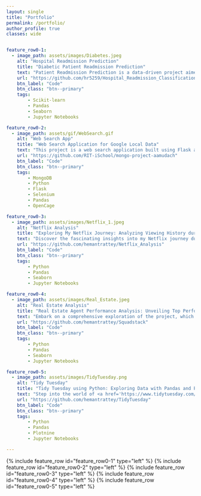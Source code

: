 ```yaml
---
layout: single
title: "Portfolio"
permalink: /portfolio/
author_profile: true
classes: wide


feature_row0-1:
  - image_path: assets/images/Diabetes.jpeg
    alt: "Hospital Readmission Prediction"
    title: "Diabetic Patient Readmission Prediction"
    text: "Patient Readmission Prediction is a data-driven project aimed at improving patient outcomes in hospitals. It involves analyzing electronic health records from 130 US hospitals over a decade, covering more than 100,000 patients. The dataset, published by <a href='https://archive.ics.uci.edu/dataset/296/diabetes+130-us+hospitals+for+years+1999-2008' style='color:blue'>UCI</a>, serves as the foundation for creating a robust data pipeline for cleaning and preprocessing the data. By using simple yet effective machine learning algorithms like Logistic Regression, Random Forest, and XGBoost, the project achieved promising results with a 72% F1-score, 81% Precision, and 67% Recall. This predictive model provides hospitals with insights to better manage patient care and reduce readmission rates."
    url: "https://github.com/hr5259/Hospital_Readmission_Classification"
    btn_label: "Code"
    btn_class: "btn--primary"
    tags:
        - Scikit-learn
        - Pandas
        - Seaborn
        - Jupyter Notebooks

feature_row0-2:
  - image_path: assets/gif/WebSearch.gif
    alt: "Web Search App"
    title: "Web Search Application for Google Local Data"
    text: "This project is a web search application built using Flask and MongoDB that allows users to search data where the <a href='https://jiachengli1995.github.io/google/index.html' style='color: blue;'>Google Local Data</a> is used as the database which contains review information on Google map (ratings, text, images, etc.), business metadata (address, geographical info, descriptions, category information, price, open hours, and MISC info), and links (relative businesses) up to Sep 2021 in the United States."
    url: "https://github.com/RIT-iSchool/mongo-project-aamudach"
    btn_label: "Code"
    btn_class: "btn--primary"
    tags:
        - MongoDB
        - Python
        - Flask
        - Selenium
        - Pandas
        - OpenCage

feature_row0-3:
  - image_path: assets/images/Netflix_1.jpeg
    alt: "Netflix Analysis"
    title: "Exploring My Netflix Journey: Analyzing Viewing History during the Pandemic"
    text: "Discover the fascinating insights into my Netflix journey during the pandemic. Using Python's pandas and seaborn libraries, I meticulously analyzed my viewing history from 2020 to 2021. Uncover intriguing trends and witness how my viewing habits evolved over time. Netflix truly became a lifeline during the pandemic, and this project captures my personal experience of content consumption on this revolutionary platform."
    url: "https://github.com/hemantrattey/Netflix_Analysis"
    btn_label: "Code"
    btn_class: "btn--primary"
    tags:
        - Python
        - Pandas
        - Seaborn
        - Jupyter Notebooks

feature_row0-4:
  - image_path: assets/images/Real_Estate.jpeg
    alt: "Real Estate Analysis"
    title: "Real Estate Agent Performance Analysis: Unveiling Top Performers"
    text: "Embark on a comprehensive exploration of the project, which entails in-depth analysis, visualization, and EDA (Exploratory Data Analysis) of a real estate dataset. By leveraging the CRM platform's dataset, I meticulously wrangled the data to derive meaningful insights. Visually appealing visualizations provide a clear understanding of agent performance, allowing to develop a robust scoring criteria. Witness the power of data-driven decision-making as it helps identify the top three agents in a brokerage firm, setting new benchmarks in the real estate industry."
    url: "https://github.com/hemantrattey/Squadstack"
    btn_label: "Code"
    btn_class: "btn--primary"
    tags:
        - Python
        - Pandas
        - Seaborn
        - Jupyter Notebooks

feature_row0-5:
  - image_path: assets/images/TidyTuesday.png
    alt: "Tidy Tuesday"
    title: "Tidy Tuesday using Python: Exploring Data with Pandas and Plotnine"
    text: "Step into the world of <a href='https://www.tidytuesday.com/' style='color: blue;'>Tidy Tuesday</a>, a beloved weekly project in the R community, now brought to life in Python. This repository offers a Python implementation of Tidy Tuesday, providing a wealth of diverse datasets for data analysis and visualization purposes. Inspired by <a href='https://www.youtube.com/user/safe4democracy' style='color: blue;'>David Robinson's</a> data screencasts, the aim to replicate the experience using Pandas for data handling and Plotnine, a Python library based on the renowned ggplot package, for captivating visualizations."
    url: "https://github.com/hemantrattey/TidyTuesday"
    btn_label: "Code"
    btn_class: "btn--primary"
    tags:
        - Python
        - Pandas
        - Plotnine
        - Jupyter Notebooks

---
```


{% include feature_row id="feature_row0-1" type="left" %}
<a name="Hospital Readmission Prediction"></a>
{% include feature_row id="feature_row0-2" type="left" %}
<a name="Web Search App"></a>
{% include feature_row id="feature_row0-3" type="left" %}
<a name="Netflix Analysis"></a>
{% include feature_row id="feature_row0-4" type="left" %}
<a name="Real Estate Analysis"></a>
{% include feature_row id="feature_row0-5" type="left" %}
<a name="Tidy Tuesday"></a>
